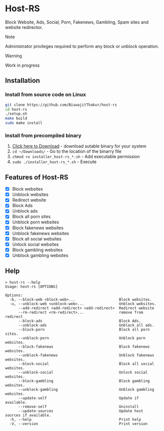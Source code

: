 # Host-RS

Block Website, Ads, Social, Porn, Fakenews, Gambling, Spam sites and website redirector.

> [!NOTE]
> Administrator privileges required to perform any block or unblock operation.

> [!WARNING]
> Work in progress

## Installation

### Install from source code on Linux
```bash
git clone https://github.com/BiswajitThakur/host-rs
cd host-rs
./setup.sh
make build
sudo make install
```
### Install from precompiled binary
1. [Click here to Download](https://github.com/BiswajitThakur/host-rs/releases) - download sutable binary for your system
1. `cd ~/Downloads/` - Go to the location of the binarry file
1. `chmod +x installer_host-rs_*.sh` - Add executable permission
1. `sudo ./installer_host-rs_*.sh` - Execute

## Features of Host-RS
- [x] Block websites
- [x] Unblock websites
- [x] Redirect website
- [x] Block Ads
- [x] Unblock ads
- [x] Block all porn sites
- [x] Unblock porn websites
- [x] Block fakenews websites
- [x] Unblock fakenews websites
- [x] Block all social websites
- [x] Unlock social websites
- [x] Block gambling websites
- [x] Unblock gambling websites

## Help
```
> host-rs --help
Usage: host-rs [OPTIONS]

Options:
  -b, --block-web <block-web>...                    Block websites.
  -u, --unblock-web <unblock-web>...                Unblock websites.
      --add-redirect <add-redirect> <add-redirect>  Redirect website
      --rm-redirect <rm-redirect>...                remove from redirect
      --block-ads                                   Block Ads.
      --unblock-ads                                 Unblock all ads.
      --block-porn                                  Block all porn sites.
      --unblock-porn                                Unblock porn websites.
      --block-fakenews                              Block fakenews websites.
      --unblock-fakenews                            Unblock fakenews websites.
      --block-social                                Block all social websites.
      --unblock-social                              Unlock social websites.
      --block-gambling                              Block gambling websites.
      --unblock-gambling                            Unblock gambling websites.
      --update-self                                 Update if available.
      --remove-self                                 Uninstall
      --update-sources                              Update host sources if available.
  -h, --help                                        Print help
  -V, --version                                     Print version

```